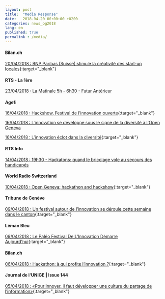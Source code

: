 ```yaml
---
layout: post
title:  "Media Response"
date:   2018-04-20 00:00:00 +0200
categories: news_og2018
lang: en
published: true
permalink : /media/
---
```


#### **Bilan.ch**
[20/04/2018 : BNP Paribas (Suisse) stimule la créativité des start-up locales](http://www.bilan.ch/bilan-plus-de-redaction/bnp-paribas-suisse-stimule-creativite-start-locales){:target="_blank"}

#### **RTS - La 1ère**
[23/04/2018 : La Matinale 5h - 6h30 - Futur Antérieur](https://www.rts.ch/play/radio/la-matinale-5h-6h30/audio/futur-anterieur-linnovation-a-lere-des-hackathons?id=9487937)

#### **Agefi**
[16/04/2018 : Hackshow, Festival de l'Innovation ouverte](http://www.agefi.com/home/news/detail-ageficom/edition/online/article/hackshow-festival-de-linnovation-ouverte---150418-472999.html){:target="_blank"}

[16/04/2018 : L'innovation se développe sous le signe de la diversité à l'Open Geneva](http://www.agefi.com/nc/quotidien-agefi/europe-monde/detail/edition/2018-04-16/article/la-quatrieme-edition-de-levenement-sest-cloturee-ce-dimanche-ce-qui-netait-quune-reunion-de-hackathons-est-devenu-un-festival-multi-facette-473904.html)

[16/04/2018 : L’innovation éclot dans la diversité](http://www.agefi.com/quotidien-agefi/une/detail/edition/2018-04-16/article/hackathon-la-quatrieme-edition-de-lopen-geneva-sest-cloturee-sur-la-presentation-denviron-150-projets-473940.html){:target="_blank"}

#### **RTS Info**
[14/04/2018 : 19h30 - Hackatons: quand le bricolage vole au secours des handicapés](https://www.rts.ch/play/tv/19h30/video/hackatons-quand-le-bricolage-vole-au-secours-des-handicapes---?id=9486214)

#### **World Radio Switzerland**
[10/04/2018 : Open Geneva; hackathon and hackshow](https://worldradio.ch/article/open-geneva-hackathon-and-hackshow/){:target="_blank"}

#### **Tribune de Genève**
[09/04/2018 : Un festival autour de l’innovation se déroule cette semaine dans le canton](https://www.tdg.ch/geneve/actu-genevoise/festival-innovation-deroule-semaine-canton/story/25004401){:target="_blank"}

#### **Léman Bleu**
[09/04/2018 : Le Paléo Festival De L'Innovation Démarre Aujourd'hui](http://www.lemanbleu.ch/fr/News/Le-Paleo-Festival-de-l-innovation-demarre-aujourd-hui.html){:target="_blank"}

#### **Bilan.ch**
[06/04/2018 : Hackathon: à qui profite l’innovation ?](http://www.bilan.ch/plus-de-redaction/hackathon-a-profite-linnovation){:target="_blank"}

#### **Journal de l'UNIGE | Issue 144**
[05/04/2018 : «Pour innover, il faut développer une culture du partage de l’information»](http://www.unige.ch/lejournal/numeros/journal144/article-point-fort/){:target="_blank"}
